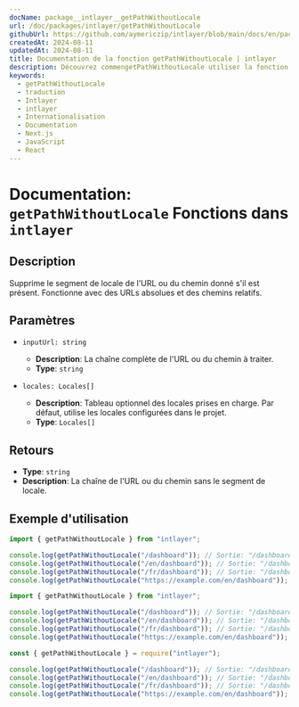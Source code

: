 ```yaml
---
docName: package__intlayer__getPathWithoutLocale
url: /doc/packages/intlayer/getPathWithoutLocale
githubUrl: https://github.com/aymericzip/intlayer/blob/main/docs/en/packages/intlayer/getPathWithoutLocale.md
createdAt: 2024-08-11
updatedAt: 2024-08-11
title: Documentation de la fonction getPathWithoutLocale | intlayer
description: Découvrez commengetPathWithoutLocale utiliser la fonction getPathWithoutLocale pour le package intlayer
keywords:
  - getPathWithoutLocale
  - traduction
  - Intlayer
  - intlayer
  - Internationalisation
  - Documentation
  - Next.js
  - JavaScript
  - React
---
```


# Documentation: `getPathWithoutLocale` Fonctions dans `intlayer`

## Description

Supprime le segment de locale de l'URL ou du chemin donné s'il est présent. Fonctionne avec des URLs absolues et des chemins relatifs.

## Paramètres

- `inputUrl: string`

  - **Description**: La chaîne complète de l'URL ou du chemin à traiter.
  - **Type**: `string`

- `locales: Locales[]`
  - **Description**: Tableau optionnel des locales prises en charge. Par défaut, utilise les locales configurées dans le projet.
  - **Type**: `Locales[]`

## Retours

- **Type**: `string`
- **Description**: La chaîne de l'URL ou du chemin sans le segment de locale.

## Exemple d'utilisation

```typescript codeFormat="typescript"
import { getPathWithoutLocale } from "intlayer";

console.log(getPathWithoutLocale("/dashboard")); // Sortie: "/dashboard"
console.log(getPathWithoutLocale("/en/dashboard")); // Sortie: "/dashboard"
console.log(getPathWithoutLocale("/fr/dashboard")); // Sortie: "/dashboard"
console.log(getPathWithoutLocale("https://example.com/en/dashboard")); // Sortie: "https://example.com/dashboard"
```

```javascript codeFormat="esm"
import { getPathWithoutLocale } from "intlayer";

console.log(getPathWithoutLocale("/dashboard")); // Sortie: "/dashboard"
console.log(getPathWithoutLocale("/en/dashboard")); // Sortie: "/dashboard"
console.log(getPathWithoutLocale("/fr/dashboard")); // Sortie: "/dashboard"
console.log(getPathWithoutLocale("https://example.com/en/dashboard")); // Sortie: "https://example.com/dashboard"
```

```javascript codeFormat="commonjs"
const { getPathWithoutLocale } = require("intlayer");

console.log(getPathWithoutLocale("/dashboard")); // Sortie: "/dashboard"
console.log(getPathWithoutLocale("/en/dashboard")); // Sortie: "/dashboard"
console.log(getPathWithoutLocale("/fr/dashboard")); // Sortie: "/dashboard"
console.log(getPathWithoutLocale("https://example.com/en/dashboard")); // Sortie: "https://example.com/dashboard"
```
